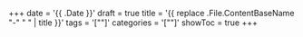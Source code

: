+++
date = '{{ .Date }}'
draft = true
title = '{{ replace .File.ContentBaseName "-" " " | title }}'
tags = '[""]'
categories = '[""]'
showToc = true
+++
